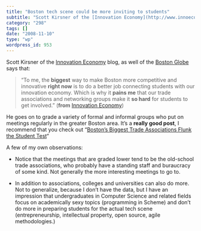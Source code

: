 ```yaml
---
title: "Boston tech scene could be more inviting to students"
subtitle: "Scott Kirsner of the [Innovation Economy](http://www.innoeco.com) blog, as well of the [Boston Globe..."
category: "298"
tags: []
date: "2008-11-10"
type: "wp"
wordpress_id: 953
---
```

Scott Kirsner of the [Innovation Economy](http://www.innoeco.com) blog, as well of the [Boston Globe](http://www.boston.com/business/technology/kirsner/) says that:
> “To me, the **biggest** way to make Boston more competitive and innovative **right now** is to do a better job connecting students with our innovation economy. Which is why it **pains me** that our trade associations and networking groups make it **so hard** for students to get involved.” (**from** [Innovation Economy](http://www.innoeco.com/2008/11/bostons-biggest-trade-associations.html))

He goes on to grade a variety of formal and informal groups who put on meetings regularly in the greater Boston area. It’s a **really good post**, I recommend that you check out “[Boston’s Biggest Trade Associations Flunk the Student Test](http://www.innoeco.com/2008/11/bostons-biggest-trade-associations.html)“

A few of my own observations:

- Notice that the meetings that are graded lower tend to be the old-school trade associations, who probably have a standing staff and buraucracy of some kind. Not generally the more interesting meetings to go to.

- In addition to associations, colleges and universities can also do more. Not to generalize, because I don’t have the data, but I have an impression that undergraduates in Computer Science and related fields focus on academically sexy topics (programming in Scheme) and don’t do more in preparing students for the actual tech scene (entrepreneurship, intellectual property, open source, agile methodologies.)